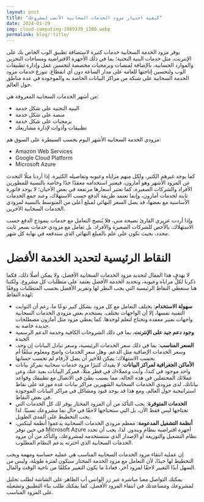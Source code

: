 ```yaml
---
layout: post
title: "كيفية اختيار مزود الخدمات السحابية الأنسب لمشروعك"
date: 2024-01-29
img: cloud-computing-1989339_1280.webp
permalink: blog/:title/
---
```



يوفر مزود الخدمة السحابية خدمات كثيرة لاستضافة تطبيق الوب الخاص بك على الإنترنت، مثل خدمات البنية التحتية؛ بما في ذلك الأجهزة الافتراضية ومساحات التخزين والموارد الحسابية، بالإضافة لمنصات وبرمجيات مخصصة لتحسين عمل وإدارة تطبيقات الوب ولتحسين إتاحتها للعامة على مدار الساعة دون أي انقطاع. تتوزع خدمات مزود الخدمة السحابية على شبكة من مراكز البيانات الخاصة به والموجودة في عدة مناطق حول العالم. 


من أشهر الخدمات السحابية المعروفة هي:

* البنية التحتية على شكل خدمة
* منصة على شكل خدمة
* برمجيات على شكل خدمة
* تطبيقات وأدوات لإدارة مشاريعك

مزودي الخدمة السحابية الأشهر اليوم بحسب السيطرة على السوق هم:

* Amazon Web Services
* Google Cloud Platform
* Microsoft Azure

كما يوجد غيرهم الكثير، ولكل منهم مزاياه وعيوبه وتفاصيله الكثيرة. إذا أردنا مثلًا التحدث عن المزود الأشهر وهو أمازون، فيعتبر استخدامه معقدًا جدًا وخاصة بالنسبة للمطورين الأفراد والشركات الصغيرة، كما تعتبر أسعارها مرتفعة في بعض الأحيان؛ لا يوجد فاتورة ثابتة لخدمات أمازون، وإنما تعتمد طريقة الدفع حسب الاستهلاك، وعند جمع الخدمات الأساسية مع بعضها، قد يصل السعر النهائي لمبلغ أعلى من المتوسط بالنسبة لمزودي الخدمات السحابية الآخرين.

وإذا أردت عزيزي القارئ نصيحة مني، فلا يُنصح التعامل مع خدمات بنموذج الدفع حسب الاستهلاك، بالأخص للشركات الصغيرة والأفراد. بل تعامل مع مزودي خدمات بسعر ثابت محدد، بحيث تكون على علم بالمبلغ النهائي الذي ستدفعه في نهاية كل شهر.

# النقاط الرئيسية لتحديد الخدمة الأفضل

لا يهدف هذا المقال لتحديد مزود الخدمات السحابية الأفضل، ولا يمكن أصلًا ذلك، فكما ذكرنا لكلٍّ مزاياه وعيوبه، وتحديد الخدمة الأفضل يعتمد على متطلبات كل مشروع، ولكننا هنا سنعطي النقاط الرئيسية التي يجب النظر لها وتقرير الأفضل بحسب المتطلبات ووفقًا لهذه النقاط:


* **سهولة الاستخدام**: يختلف التعامل مع كل مزود بشكل كبير نوعًا ما، رغم أن الثوابت التقنية نفسها، إلا أن الواجهات تختلف. يستخدم بعض مزودي الخدمات السحابية واجهات تعتبر معقدة وتحتاج لتعلم لوحدها. كما يعطي مزود مثل أمازون مصطلحات جديدة خاصة به.
* **وجود دعم جيد على الإنترنت**، بما في ذلك الشروحات الكافية وخدمة الدعم الرسمية الجيدة 
* **السعر المناسب**: بما في ذلك سعر الخدمات الرئيسية، وسعر تبادل البيانات إن وجد، وسعر الخدمات الإضافية مثل الدعم. وهل سعر الخدمات واضح ومعلوم سلفًا أم بحسب الاستهلاك؛ يمكن للأخير أن يصل لأرقام لم تحسب حسابها
* **الأماكن الجغرافية لمراكز البيانات**: لا يفيدك كثيرًا مزود خدمات سحابية بمركز بيانات واحد موجود في كندا، وأنت وعملاءك في قطر مثلًا، فمركز البيانات بعيد عنك وعن عملائك المحتملين في هذه الحالة، مما يسبب بطئ في الاتصال مع تطبيقك وقواعد بياناتك. لدى مزودي الخدمات السحابية الشهيرين مراكز بيانات عدة موزعة على نقاط استراتيجية حول العالم، ومع هذا قد يوجد قيود ومشاكل في مراكز البيانات الموجودة في بعض النقاط.
* **الخدمات المتوفرة**: يجب التأكد من أن المزود المختار يوفر لك كل الخدمات التي تحتاجها ليس فقط الآن، بل التي ستحتاجها لاحقًا في حال نما مشروعك نسبيًا. لذا يجب التخطيط على المدى الطويل.
* **أنظمة التشغيل المدعومة**: معظم مزودي الخدمات السحابية يدعموا أنظمة لينكس، في حين توفر Microsoft Azure أجهزة افتراضية بنظام ويندوز. لذا، يجب أن تحدد نظام التشغيل والتوزيعة أو الإصدار الذي ستستخدمه لمشروعك، والتأكد من أن مزود الخدمات السحابية الذي اخترته يدعم النظام المطلوب.

إن عملية انتقاء مزود الخدمات السحابية المناسب هي عملية حساسة ومهمة ويجب التخطيط لها جيدًا، ﻷن التعامل مع مزود الخدمة المختار سيكون لفترة طويلة، وليس من السهل أبدًا التغيير لاحقًا لمزود آخر، فعادةً ما يكون التغيير مكلفًا من ناحية الوقت والمال.

يمكنك التواصل معنا مباشرة عبر زر الواتس أب الظاهر على الشاشة لطلب تحليل لمشروعك ومساعدتك في انتقاء المزود الأفضل، كما يمكنك طلب بناء التطبيق وتشغيله على المزود المناسب.
